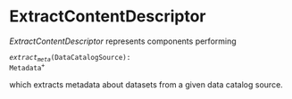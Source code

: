 # ExtractContentDescriptor
*ExtractContentDescriptor* represents components performing

<code><i>extract</i><sub><i>meta</i></sub>(DataCatalogSource): Metadata<sup>+</sup></code>

which extracts metadata about datasets from a given data catalog source.